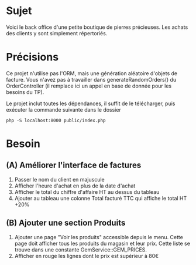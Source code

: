 # Sujet
Voici le back office d'une petite boutique de pierres précieuses. 
Les achats des clients y sont simplement répertoriés. 


# Précisions

Ce projet n'utilise pas l'ORM, mais une génération aléatoire d'objets de facture.
Vous n'avez pas à travailler dans generateRandomOrders() du OrderController (il remplace ici un appel en base de donnée pour les besoins du TP).

Le projet inclut toutes les dépendances, il suffit de le télécharger, puis exécuter la commande suivante dans le dossier

`php -S localhost:8000 public/index.php`

# Besoin

## (A) Améliorer l'interface de factures
1. Passer le nom du client en majuscule
2. Afficher l'heure d'achat en plus de la date d'achat
3. Afficher le total du chiffre d'affaire HT au dessus du tableau
4. Ajouter au tableau une colonne Total facturé TTC qui affiche le total HT +20%

## (B) Ajouter une section Produits
1. Ajouter une page "Voir les produits" accessible depuis le menu. Cette page doit afficher tous les produits du magasin et leur prix. 
Cette liste se trouve dans une constante GemService::GEM_PRICES.
2. Afficher en rouge les lignes dont le prix est supérieur à 80€